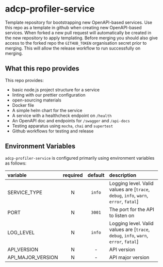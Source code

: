 # adcp-profiler-service

Template repository for bootstrapping new OpenAPI-based services. Use this repo as a template in github when creating new OpenAPI-based services. When forked a new pull request will automatically be created in the new repository to apply templating. Before merging you should also give access to the forked repo the `GITHUB_TOKEN` organisation secret prior to merging. This will allow the release workflow to run successfully on merging.

## What this repo provides

This repo provides:

- basic node.js project structure for a service
- linting with our prettier configuration
- open-sourcing materials
- Docker file
- A simple helm chart for the service
- A service with a healthcheck endpoint on `/health`
- An OpenAPI doc and endpoints for `/swagger` and `/api-docs`
- Testing apparatus using `mocha`, `chai` and `supertest`
- Github workflows for testing and release

## Environment Variables

`adcp-profiler-service` is configured primarily using environment variables as follows:

| variable          | required | default | description                                                                          |
| :---------------- | :------: | :-----: | :----------------------------------------------------------------------------------- |
| SERVICE_TYPE      |    N     | `info`  | Logging level. Valid values are [`trace`, `debug`, `info`, `warn`, `error`, `fatal`] |
| PORT              |    N     | `3001`  | The port for the API to listen on                                                    |
| LOG_LEVEL         |    N     | `info`  | Logging level. Valid values are [`trace`, `debug`, `info`, `warn`, `error`, `fatal`] |
| API_VERSION       |    N     |    -    | API version                                                                          |
| API_MAJOR_VERSION |    N     |    -    | API major version                                                                    |
